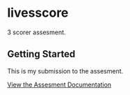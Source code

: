 # livesscore

3 scorer assesment.

## Getting Started

This is my submission to the assesment.

[View the Assesment Documentation](https://docs.google.com/document/d/1IqLP7P9fhTAoIBn3Q9miXoazW0v7yquqqGfzT9iGEWQ/edit?usp=sharing)


